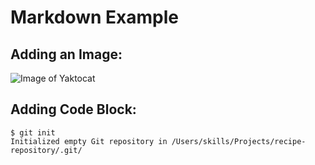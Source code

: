 # Markdown Example
## Adding an Image:
![Image of Yaktocat](https://octodex.github.com/images/yaktocat.png)

## Adding Code Block:
```
$ git init
Initialized empty Git repository in /Users/skills/Projects/recipe-repository/.git/
```
